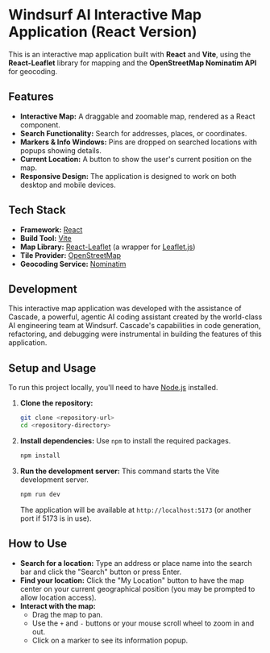 # Windsurf AI Interactive Map Application (React Version)

This is an interactive map application built with **React** and **Vite**, using the **React-Leaflet** library for mapping and the **OpenStreetMap Nominatim API** for geocoding.

## Features

- **Interactive Map:** A draggable and zoomable map, rendered as a React component.
- **Search Functionality:** Search for addresses, places, or coordinates.
- **Markers & Info Windows:** Pins are dropped on searched locations with popups showing details.
- **Current Location:** A button to show the user's current position on the map.
- **Responsive Design:** The application is designed to work on both desktop and mobile devices.

## Tech Stack

- **Framework:** [React](https://react.dev/)
- **Build Tool:** [Vite](https://vitejs.dev/)
- **Map Library:** [React-Leaflet](https://react-leaflet.js.org/) (a wrapper for [Leaflet.js](https://leafletjs.com/))
- **Tile Provider:** [OpenStreetMap](https://www.openstreetmap.org/)
- **Geocoding Service:** [Nominatim](https://nominatim.openstreetmap.org/)

## Development

This interactive map application was developed with the assistance of Cascade, a powerful, agentic AI coding assistant created by the world-class AI engineering team at Windsurf. Cascade's capabilities in code generation, refactoring, and debugging were instrumental in building the features of this application.

## Setup and Usage

To run this project locally, you'll need to have [Node.js](https://nodejs.org/) installed.

1.  **Clone the repository:**
    ```bash
    git clone <repository-url>
    cd <repository-directory>
    ```

2.  **Install dependencies:**
    Use `npm` to install the required packages.
    ```bash
    npm install
    ```

3.  **Run the development server:**
    This command starts the Vite development server.
    ```bash
    npm run dev
    ```
    The application will be available at `http://localhost:5173` (or another port if 5173 is in use).

## How to Use

- **Search for a location:** Type an address or place name into the search bar and click the "Search" button or press Enter.
- **Find your location:** Click the "My Location" button to have the map center on your current geographical position (you may be prompted to allow location access).
- **Interact with the map:**
    - Drag the map to pan.
    - Use the `+` and `-` buttons or your mouse scroll wheel to zoom in and out.
    - Click on a marker to see its information popup.
